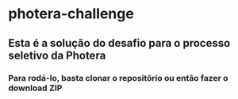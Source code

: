 # photera-challenge

## Esta é a solução do desafio para o processo seletivo da Photera
### Para rodá-lo, basta clonar o repositõrio ou então fazer o download ZIP 
